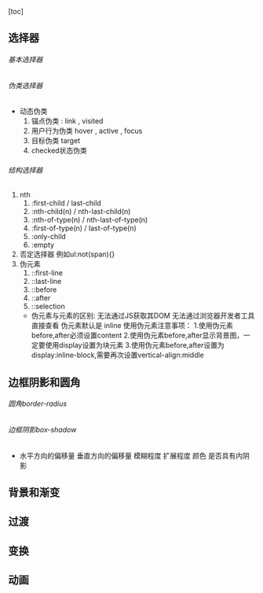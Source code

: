 [toc]
## 选择器
###### 基本选择器
###### 伪类选择器
* 动态伪类
    1. 锚点伪类 : link , visited
    2. 用户行为伪类 hover , active , focus
    3. 目标伪类 target
    4. checked状态伪类
###### 结构选择器
1. nth
    1. :first-child / last-child
    2. :nth-child(n)  / nth-last-child(n)
    3. :nth-of-type(n)  / nth-last-of-type(n)     
    4. :first-of-type(n)  / last-of-type(n)
    5. :only-child
    6. :empty
2. 否定选择器  例如ul:not(span){}
3. 伪元素
    1. ::first-line
    2. ::last-line
    3. ::before
    4. ::after
    5. ::selection
    * 伪元素与元素的区别: 
    无法通过JS获取其DOM
    无法通过浏览器开发者工具直接查看
    伪元素默认是 inline 
    使用伪元素注意事项： 
    1.使用伪元素before,after必须设置content
    2.使用伪元素before,after显示背景图，一定要使用display设置为块元素
    3.使用伪元素before,after设置为display:inline-block,需要再次设置vertical-align:middle
## 边框阴影和圆角
###### 圆角border-radius 
###### 边框阴影box-shadow
* 水平方向的偏移量 垂直方向的偏移量 模糊程度 扩展程度 颜色 是否具有内阴影
## 背景和渐变

## 过渡
## 变换
## 动画